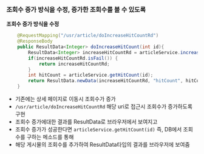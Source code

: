 ### 조회수 증가 방식을 수정, 증가한 조회수를 볼 수 있도록

**조회수 증가 방식을 수정**

```java
	@RequestMapping("/usr/article/doIncreaseHitCountRd")
	@ResponseBody
	public ResultData<Integer> doIncreaseHitCount(int id){
		ResultData<Integer> increaseHitCountRd = articleService.increaseHitCount(id);
		if(increaseHitCountRd.isFail()) {
			return increaseHitCountRd;
		}
		int hitCount = articleService.getHitCount(id);
		return ResultData.newData(increaseHitCountRd, "hitCount", hitCount);
	}
```

- 기존에는 상세 페이지로 이동시 조회수가 증가
- ```/usr/article/doIncreaseHitCountRd``` 해당 uri로 접근시 조회수가 증가하도록 구현
- 조회수 증가에대한 결과를 ResultData로 브라우저에서 보여지고
- 조회수 증가가 성공한다면 ```articleService.getHitCount(id)``` 즉, DB에서 조회수를 구하는 메소드를 통해
- 해당 게시물의 조회수를 추가하여 ResultData타입의 결과를 브라우저에 보여줌
